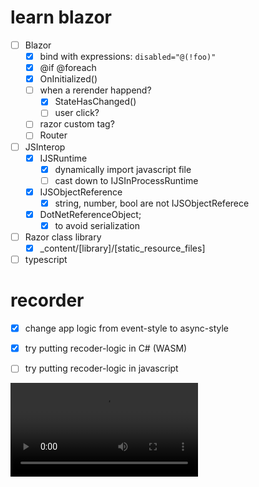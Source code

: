 
# learn blazor
- [ ] Blazor
  - [x] bind with expressions: `disabled="@(!foo)"`
  - [x] @if @foreach
  - [x] OnInitialized()
  - [ ] when a rerender happend?
    - [x] StateHasChanged()
    - [ ] user click?
  - [ ] razor custom tag?
  - [ ] Router
- [ ] JSInterop
  - [x] IJSRuntime
    - [x] dynamically import javascript file
    - [ ] cast down to IJSInProcessRuntime
  - [x] IJSObjectReference
    - [x] string, number, bool are not IJSObjectReferece
  - [x] DotNetReferenceObject;
    - [x] to avoid serialization 
- [ ] Razor class library
  - [x] _content/[library]/[static_resource_files]
- [ ] typescript

# recorder
- [x] change app logic from event-style to async-style
- [x] try putting recoder-logic in C# (WASM)
- [ ] try putting recoder-logic in javascript 



![](demo.mov)